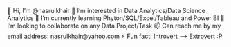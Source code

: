 👋 Hi, I’m @nasrulkhair
👀 I’m interested in Data Analytics/Data Science Analytics
🌱 I’m currently learning Phyton/SQL/Excel/Tableau and Power BI
💞️ I’m looking to collaborate on any Data Project/Task
📫 Can reach me by my email address: nasrulkhair@yahoo.com
⚡ Fun fact: Introvert --> Extrovert :P
